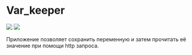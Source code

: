 # Var_keeper

![](https://github.com/Senchi-bit/var_keeper/actions/workflows/stading.yml/badge.svg) ![](https://img.shields.io/docker/v/senchikbit/var_keeper?label=build%20for%20commit&sort=date)

Приложение позволяет сохранить переменную и затем прочитать её значение при помощи http запроса.
